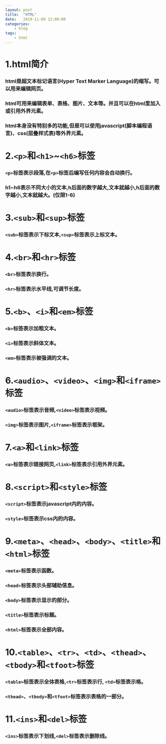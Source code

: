 ```yaml
---
layout: post
title:	"HTML"
date:	2019-11-09 12:00:00
categories:
    - blog
tags:
    - html
---
```

# 1.html简介
### html是超文本标记语言(Hyper Text Marker Language)的缩写。可以用来编辑网页。
### html可用来编辑表单、表格、图片、文本等。并且可以在html里加入或引用外界元素。
### html本身没有特别多的功能,但是可以使用javascript(脚本编程语言)、css(层叠样式表)等外界元素。
# 2.`<p>`和`<h1>`~`<h6>`标签
### `<p>`标签表示段落,在`<p>`标签后编写任何内容会自动换行。
### h1~h6表示不同大小的文本,h后面的数字越大,文本就越小,h后面的数字越小,文本就越大。(仅限1-6)
# 3.`<sub>`和`<sup>`标签
### `<sub>`标签表示下标文本,`<sup>`标签表示上标文本。
# 4.`<br>`和`<hr>`标签
### `<br>`标签表示换行。
### `<hr>`标签表示水平线,可调节长度。
# 5.`<b>`、`<i>`和`<em>`标签
### `<b>`标签表示加粗文本。
### `<i>`标签表示斜体文本。
### `<em>`标签表示被强调的文本。
# 6.`<audio>`、`<video>`、`<img>`和`<iframe>`标签
### `<audio>`标签表示音频,`<video>`标签表示视频。
### `<img>`标签表示图片,`<iframe>`标签表示框架。
# 7.`<a>`和`<link>`标签
### `<a>`标签表示链接网页,`<link>`标签表示引用外界元素。
# 8.`<script>`和`<style>`标签
### `<script>`标签表示javascript内的内容。
### `<style>`标签表示css内的内容。
# 9.`<meta>`、`<head>`、`<body>`、`<title>`和`<html>`标签
### `<meta>`标签表示函数。
### `<head>`标签表示头部辅助信息。
### `<body>`标签表示显示的部分。
### `<title>`标签表示标题。
### `<html>`标签表示全部内容。
# 10.`<table>`、`<tr>`、`<td>`、`<thead>`、`<tbody>`和`<tfoot>`标签
### `<table>`标签表示全体表格,`<tr>`标签表示行, `<td>`标签表示格。
### `<thead>`、`<tbody>`和`<tfoot>`标签表示表格的一部分。
# 11.`<ins>`和`<del>`标签
### `<ins>`标签表示下划线,`<del>`标签表示删除线。
